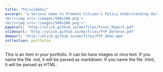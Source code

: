```yaml
---
title: "Policidemic"
excerpt: "a Serious Game to Promote Citizen’s Policy Understanding during a Public Health Crisis
<br/><img src='/images/500x300.png'>
<br/><img src='/images/500x300.png'>"
paperurl: 'http://wlicb.github.io/me/files/Final_Report.pdf'
slidesurl: 'http://wlicb.github.io/me/files/FYP_Defense.pdf'
demourl: 'http://wlicb.github.io/me/files/FYP_demo.mp4'
collection: portfolio
---
```


This is an item in your portfolio. It can be have images or nice text. If you name the file .md, it will be parsed as markdown. If you name the file .html, it will be parsed as HTML. 
